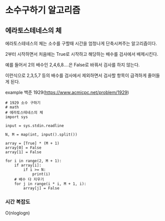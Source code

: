 # 소수구하기 알고리즘
## 에라토스테네스의 체

에라토스테네스의 체는 소수를 구할때 시간을 엄청나게 단축시켜주는 알고리즘이다.

2부터 시작하면서 처음에는 True로 시작하고 해당하는 배수를 검사에서 배제시킨다.

예를 들어서 2의 배수인 2,4,6,8....은 False로 바꿔서 검사를 하지 않는다.

이런식으로 2,3,5,7 등의 배수를 검사에서 제외하면서 검사할 항목이 급격하게 줄어들게 된다.

example 백준 1929(https://www.acmicpc.net/problem/1929)
```
# 1929 소수 구하기
# math
# 에라토스테네스의 체
import sys

input = sys.stdin.readline

N, M = map(int, input().split())

array = [True] * (M + 1)
array[0] = False
array[1] = False

for i in range(2, M + 1):
    if array[i]:
        if i >= N:
            print(i)
    # 배수 다 지우기
    for j in range(i * i, M + 1, i):
        array[j] = False
```

### 시간 복잡도
O(nloglogn)
